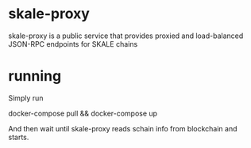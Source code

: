 # skale-proxy

skale-proxy is a public service that provides proxied and load-balanced JSON-RPC endpoints for SKALE chains 


# running

Simply run

docker-compose pull && docker-compose up


And then wait until skale-proxy reads schain info from blockchain and starts.